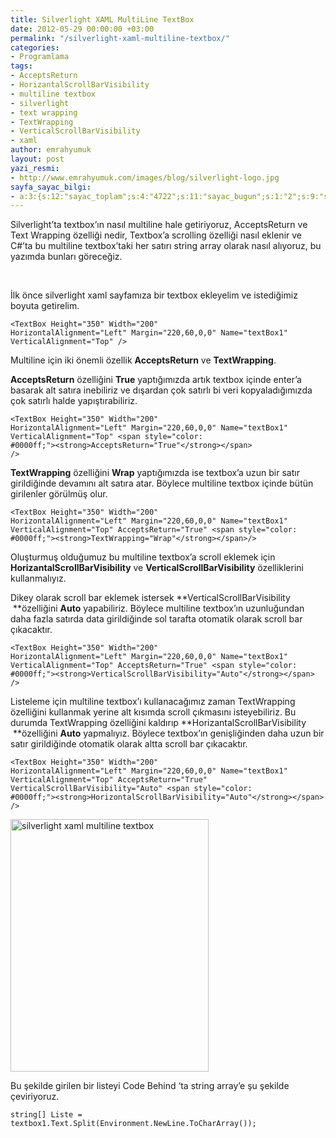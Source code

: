```yaml
---
title: Silverlight XAML MultiLine TextBox
date: 2012-05-29 00:00:00 +03:00
permalink: "/silverlight-xaml-multiline-textbox/"
categories:
- Programlama
tags:
- AcceptsReturn
- HorizantalScrollBarVisibility
- multiline textbox
- silverlight
- text wrapping
- TextWrapping
- VerticalScrollBarVisibility
- xaml
author: emrahyumuk
layout: post
yazi_resmi:
- http://www.emrahyumuk.com/images/blog/silverlight-logo.jpg
sayfa_sayac_bilgi:
- a:3:{s:12:"sayac_toplam";s:4:"4722";s:11:"sayac_bugun";s:1:"2";s:9:"son_okuma";s:10:"1364918539";}
---
```


Silverlight&#8217;ta textbox&#8217;ın nasıl multiline hale getiriyoruz, AcceptsReturn ve Text Wrapping özelliği nedir, Textbox&#8217;a scrolling özelliği nasıl eklenir ve C#&#8217;ta bu multiline textbox&#8217;taki her satırı string array olarak nasıl alıyoruz, bu yazımda bunları göreceğiz.

<!--more-->

&nbsp;

İlk önce silverlight xaml sayfamıza bir textbox ekleyelim ve istediğimiz boyuta getirelim.

<code lang="html">&lt;TextBox Height="350" Width="200" HorizontalAlignment="Left" Margin="220,60,0,0" Name="textBox1" VerticalAlignment="Top" /&gt;</code>

Multiline için iki önemli özellik **AcceptsReturn** ve **TextWrapping**.

**AcceptsReturn** özelliğini **True** yaptığımızda artık textbox içinde enter&#8217;a basarak alt satıra inebiliriz ve dışardan çok satırlı bi veri kopyaladığımızda çok satırlı halde yapıştırabiliriz.

<code lang="html">&lt;TextBox Height="350" Width="200" HorizontalAlignment="Left" Margin="220,60,0,0" Name="textBox1" VerticalAlignment="Top" &lt;span style="color: #0000ff;">&lt;strong>AcceptsReturn="True"&lt;/strong>&lt;/span> /&gt;</code>

**TextWrapping** özelliğini **Wrap** yaptığımızda ise textbox&#8217;a uzun bir satır girildiğinde devamını alt satıra atar. Böylece multiline textbox içinde bütün girilenler görülmüş olur.

<code lang="html">&lt;TextBox Height="350" Width="200" HorizontalAlignment="Left" Margin="220,60,0,0" Name="textBox1" VerticalAlignment="Top" AcceptsReturn="True" &lt;span style="color: #0000ff;">&lt;strong>TextWrapping="Wrap"&lt;/strong>&lt;/span>/&gt;</code>

Oluşturmuş olduğumuz bu multiline textbox&#8217;a scroll eklemek için **HorizantalScrollBarVisibility** ve **VerticalScrollBarVisibility** özelliklerini kullanmalıyız.

Dikey olarak scroll bar eklemek istersek **VerticalScrollBarVisibility  **özelliğini **Auto** yapabiliriz. Böylece multiline textbox&#8217;ın uzunluğundan daha fazla satırda data girildiğinde sol tarafta otomatik olarak scroll bar çıkacaktır.

<code lang="html">&lt;TextBox Height="350" Width="200" HorizontalAlignment="Left" Margin="220,60,0,0" Name="textBox1" VerticalAlignment="Top" AcceptsReturn="True" &lt;span style="color: #0000ff;">&lt;strong>VerticalScrollBarVisibility="Auto"&lt;/strong>&lt;/span> /&gt;</code>

Listeleme için multiline textbox&#8217;ı kullanacağımız zaman TextWrapping özelliğini kullanmak yerine alt kısımda scroll çıkmasını isteyebiliriz. Bu durumda TextWrapping özelliğini kaldırıp **HorizantalScrollBarVisibility  **özelliğini **Auto** yapmalıyız. Böylece textbox&#8217;ın genişliğinden daha uzun bir satır girildiğinde otomatik olarak altta scroll bar çıkacaktır.

<code lang="html">&lt;TextBox Height="350" Width="200" HorizontalAlignment="Left" Margin="220,60,0,0" Name="textBox1" VerticalAlignment="Top" AcceptsReturn="True" VerticalScrollBarVisibility="Auto" &lt;span style="color: #0000ff;">&lt;strong>HorizontalScrollBarVisibility="Auto"&lt;/strong>&lt;/span> /&gt;</code>

<img class="alignnone" title="silverlight xaml multiline textbox" src="http://www.emrahyumuk.com/images/blog/xaml-multiline-textbox.png" alt="silverlight xaml multiline textbox" width="317" height="404" />

Bu şekilde girilen bir listeyi Code Behind &#8216;ta string array&#8217;e şu şekilde çeviriyoruz.

<code lang="csharp">string[] Liste = textbox1.Text.Split(Environment.NewLine.ToCharArray());</code>

&nbsp;

&nbsp;

&nbsp;